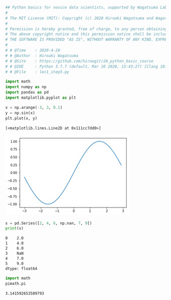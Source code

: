 

```python
## Python basics for novice data scientists, supported by Wagatsuma Lab@Kyutech 
#
# The MIT License (MIT): Copyright (c) 2020 Hiroaki Wagatsuma and Wagatsuma Lab@Kyutech
# 
# Permission is hereby granted, free of charge, to any person obtaining a copy of this software and associated documentation files (the "Software"), to deal in the Software without restriction, including without limitation the rights to use, copy, modify, merge, publish, distribute, sublicense, and/or sell copies of the Software, and to permit persons to whom the Software is furnished to do so, subject to the following conditions:
# The above copyright notice and this permission notice shall be included in all copies or substantial portions of the Software.
# THE SOFTWARE IS PROVIDED "AS IS", WITHOUT WARRANTY OF ANY KIND, EXPRESS OR IMPLIED, INCLUDING BUT NOT LIMITED TO THE WARRANTIES OF MERCHANTABILITY, FITNESS FOR A PARTICULAR PURPOSE AND NONINFRINGEMENT. IN NO EVENT SHALL THE AUTHORS OR COPYRIGHT HOLDERS BE LIABLE FOR ANY CLAIM, DAMAGES OR OTHER LIABILITY, WHETHER IN AN ACTION OF CONTRACT, TORT OR OTHERWISE, ARISING FROM, OUT OF OR IN CONNECTION WITH THE SOFTWARE OR THE USE OR OTHER DEALINGS IN THE SOFTWARE. */
#
# # @Time    : 2020-4-20 
# # @Author  : Hiroaki Wagatsuma
# # @Site    : https://github.com/hirowgit/2A_python_basic_course
# # @IDE     : Python 3.7.7 (default, Mar 10 2020, 15:43:27) [Clang 10.0.0 (clang-1000.11.45.5)] on darwin
# # @File    : lec1_step3.py 
```


```python
import math 
import numpy as np
import pandas as pd
import matplotlib.pyplot as plt
```


```python
x = np.arange(-3, 3, 0.1)
y = np.sin(x)
plt.plot(x, y)
```




    [<matplotlib.lines.Line2D at 0x111cc7dd0>]




![png](lec1_step3_files/lec1_step3_2_1.png)



```python
s = pd.Series([2, 4, 6, np.nan, 7, 9])
print(s)
```

    0    2.0
    1    4.0
    2    6.0
    3    NaN
    4    7.0
    5    9.0
    dtype: float64



```python
import math 
pimath.pi

```




    3.141592653589793




```python

```
